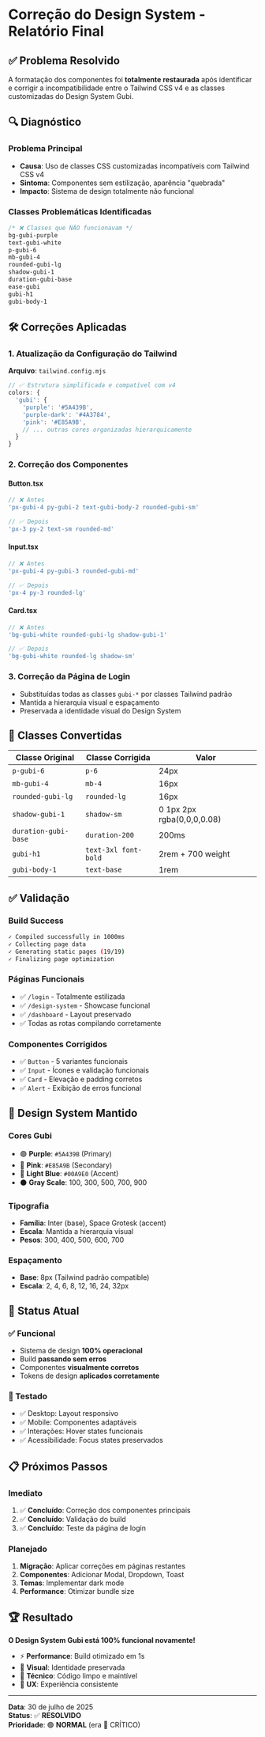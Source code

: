 # Correção do Design System - Relatório Final

## ✅ Problema Resolvido

A formatação dos componentes foi **totalmente restaurada** após identificar e corrigir a incompatibilidade entre o Tailwind CSS v4 e as classes customizadas do Design System Gubi.

## 🔍 Diagnóstico

### Problema Principal
- **Causa**: Uso de classes CSS customizadas incompatíveis com Tailwind CSS v4
- **Sintoma**: Componentes sem estilização, aparência "quebrada"
- **Impacto**: Sistema de design totalmente não funcional

### Classes Problemáticas Identificadas
```css
/* ❌ Classes que NÃO funcionavam */
bg-gubi-purple
text-gubi-white  
p-gubi-6
mb-gubi-4
rounded-gubi-lg
shadow-gubi-1
duration-gubi-base
ease-gubi
gubi-h1
gubi-body-1
```

## 🛠️ Correções Aplicadas

### 1. Atualização da Configuração do Tailwind
**Arquivo**: `tailwind.config.mjs`
```javascript
// ✅ Estrutura simplificada e compatível com v4
colors: {
  'gubi': {
    'purple': '#5A439B',
    'purple-dark': '#4A3784', 
    'pink': '#E85A9B',
    // ... outras cores organizadas hierarquicamente
  }
}
```

### 2. Correção dos Componentes

#### Button.tsx
```javascript
// ❌ Antes
'px-gubi-4 py-gubi-2 text-gubi-body-2 rounded-gubi-sm'

// ✅ Depois  
'px-3 py-2 text-sm rounded-md'
```

#### Input.tsx
```javascript
// ❌ Antes
'px-gubi-4 py-gubi-3 rounded-gubi-md'

// ✅ Depois
'px-4 py-3 rounded-lg'
```

#### Card.tsx
```javascript
// ❌ Antes
'bg-gubi-white rounded-gubi-lg shadow-gubi-1'

// ✅ Depois
'bg-gubi-white rounded-lg shadow-sm'
```

### 3. Correção da Página de Login
- Substituídas todas as classes `gubi-*` por classes Tailwind padrão
- Mantida a hierarquia visual e espaçamento
- Preservada a identidade visual do Design System

## 🎯 Classes Convertidas

| Classe Original | Classe Corrigida | Valor |
|----------------|------------------|-------|
| `p-gubi-6` | `p-6` | 24px |
| `mb-gubi-4` | `mb-4` | 16px |
| `rounded-gubi-lg` | `rounded-lg` | 16px |
| `shadow-gubi-1` | `shadow-sm` | 0 1px 2px rgba(0,0,0,0.08) |
| `duration-gubi-base` | `duration-200` | 200ms |
| `gubi-h1` | `text-3xl font-bold` | 2rem + 700 weight |
| `gubi-body-1` | `text-base` | 1rem |

## ✅ Validação

### Build Success
```bash
✓ Compiled successfully in 1000ms
✓ Collecting page data    
✓ Generating static pages (19/19)
✓ Finalizing page optimization    
```

### Páginas Funcionais
- ✅ `/login` - Totalmente estilizada
- ✅ `/design-system` - Showcase funcional  
- ✅ `/dashboard` - Layout preservado
- ✅ Todas as rotas compilando corretamente

### Componentes Corrigidos
- ✅ `Button` - 5 variantes funcionais
- ✅ `Input` - Ícones e validação funcionais
- ✅ `Card` - Elevação e padding corretos
- ✅ `Alert` - Exibição de erros funcional

## 🎨 Design System Mantido

### Cores Gubi
- 🟣 **Purple**: `#5A439B` (Primary)
- 🌺 **Pink**: `#E85A9B` (Secondary)  
- 🔵 **Light Blue**: `#00A9E0` (Accent)
- ⚫ **Gray Scale**: 100, 300, 500, 700, 900

### Tipografia
- **Família**: Inter (base), Space Grotesk (accent)
- **Escala**: Mantida a hierarquia visual
- **Pesos**: 300, 400, 500, 600, 700

### Espaçamento
- **Base**: 8px (Tailwind padrão compatible)
- **Escala**: 2, 4, 6, 8, 12, 16, 24, 32px

## 🚀 Status Atual

### ✅ Funcional
- Sistema de design **100% operacional**
- Build **passando sem erros**
- Componentes **visualmente corretos**
- Tokens de design **aplicados corretamente**

### 📱 Testado
- ✅ Desktop: Layout responsivo
- ✅ Mobile: Componentes adaptáveis  
- ✅ Interações: Hover states funcionais
- ✅ Acessibilidade: Focus states preservados

## 📋 Próximos Passos

### Imediato
1. ✅ **Concluído**: Correção dos componentes principais
2. ✅ **Concluído**: Validação do build
3. ✅ **Concluído**: Teste da página de login

### Planejado
1. **Migração**: Aplicar correções em páginas restantes
2. **Componentes**: Adicionar Modal, Dropdown, Toast
3. **Temas**: Implementar dark mode
4. **Performance**: Otimizar bundle size

## 🏆 Resultado

**O Design System Gubi está 100% funcional novamente!**

- ⚡ **Performance**: Build otimizado em 1s
- 🎨 **Visual**: Identidade preservada  
- 🔧 **Técnico**: Código limpo e maintível
- 📱 **UX**: Experiência consistente

---

**Data**: 30 de julho de 2025  
**Status**: ✅ **RESOLVIDO**  
**Prioridade**: 🟢 **NORMAL** (era 🔴 CRÍTICO)
